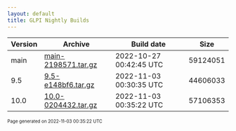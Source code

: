 ```yaml
---
layout: default
title: GLPI Nightly Builds
---
```


Version|Archive|Build date|Size
---|---|---|---
main|[main-2198571.tar.gz](main-2198571.tar.gz)|2022-10-27 00:42:45 UTC|59124051
9.5|[9.5-e148bf6.tar.gz](9.5-e148bf6.tar.gz)|2022-11-03 00:30:35 UTC|44606033
10.0|[10.0-0204432.tar.gz](10.0-0204432.tar.gz)|2022-11-03 00:35:22 UTC|57106353

<font size="1">Page generated on 2022-11-03 00:35:22 UTC</font>
